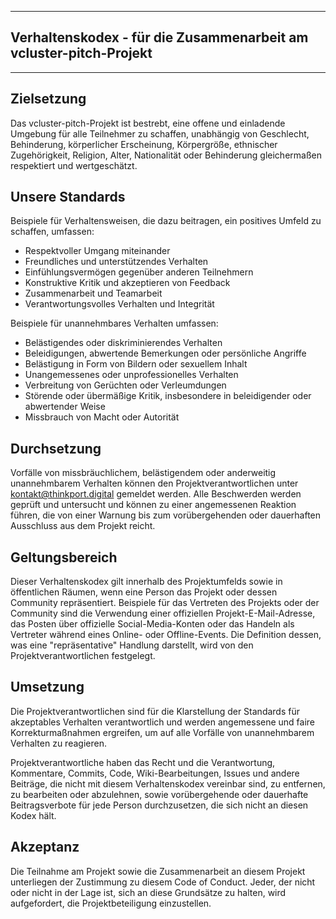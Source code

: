 ***
## Verhaltenskodex - für die Zusammenarbeit am vcluster-pitch-Projekt
***
 

## Zielsetzung
Das vcluster-pitch-Projekt ist bestrebt, eine offene und einladende Umgebung für alle Teilnehmer zu schaffen, 
unabhängig von Geschlecht, Behinderung, körperlicher Erscheinung, Körpergröße, ethnischer Zugehörigkeit, Religion, 
Alter, Nationalität oder Behinderung gleichermaßen respektiert und wertgeschätzt. 


## Unsere Standards
Beispiele für Verhaltensweisen, die dazu beitragen, ein positives Umfeld zu schaffen, umfassen:

- Respektvoller Umgang miteinander
- Freundliches und unterstützendes Verhalten
- Einfühlungsvermögen gegenüber anderen Teilnehmern
- Konstruktive Kritik und akzeptieren von Feedback
- Zusammenarbeit und Teamarbeit
- Verantwortungsvolles Verhalten und Integrität

Beispiele für unannehmbares Verhalten umfassen:

- Belästigendes oder diskriminierendes Verhalten
- Beleidigungen, abwertende Bemerkungen oder persönliche Angriffe
- Belästigung in Form von Bildern oder sexuellem Inhalt
- Unangemessenes oder unprofessionelles Verhalten
- Verbreitung von Gerüchten oder Verleumdungen
- Störende oder übermäßige Kritik, insbesondere in beleidigender oder abwertender Weise
- Missbrauch von Macht oder Autorität

## Durchsetzung
Vorfälle von missbräuchlichem, belästigendem oder anderweitig unannehmbarem Verhalten können den Projektverantwortlichen 
unter kontakt@thinkport.digital gemeldet werden. Alle Beschwerden werden geprüft und untersucht und können zu einer angemessenen Reaktion führen, 
die von einer Warnung bis zum vorübergehenden oder dauerhaften Ausschluss aus dem Projekt reicht.

## Geltungsbereich
Dieser Verhaltenskodex gilt innerhalb des Projektumfelds sowie in öffentlichen Räumen, 
wenn eine Person das Projekt oder dessen Community repräsentiert. 
Beispiele für das Vertreten des Projekts oder der Community sind die Verwendung einer offiziellen Projekt-E-Mail-Adresse, 
das Posten über offizielle Social-Media-Konten oder das Handeln als Vertreter während eines Online- oder Offline-Events. 
Die Definition dessen, was eine "repräsentative" Handlung darstellt, wird von den Projektverantwortlichen festgelegt.

## Umsetzung
Die Projektverantwortlichen sind für die Klarstellung der Standards für akzeptables Verhalten verantwortlich und werden angemessene und faire Korrekturmaßnahmen ergreifen, 
um auf alle Vorfälle von unannehmbarem Verhalten zu reagieren.

Projektverantwortliche haben das Recht und die Verantwortung, Kommentare, Commits, Code, Wiki-Bearbeitungen, 
Issues und andere Beiträge, die nicht mit diesem Verhaltenskodex vereinbar sind, zu entfernen, 
zu bearbeiten oder abzulehnen, sowie vorübergehende oder dauerhafte Beitragsverbote für jede Person durchzusetzen, 
die sich nicht an diesen Kodex hält.

## Akzeptanz
Die Teilnahme am Projekt sowie die Zusammenarbeit an diesem Projekt unterliegen der Zustimmung zu diesem Code of Conduct. 
Jeder, der nicht oder nicht in der Lage ist, sich an diese Grundsätze zu halten, wird aufgefordert, die Projektbeteiligung einzustellen.

 